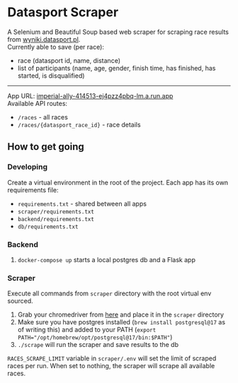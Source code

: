 # Datasport Scraper
A Selenium and Beautiful Soup based web scraper for scraping race results from [wyniki.datasport.pl](https://wyniki.datasport.pl).\
Currently able to save (per race):
- race (datasport id, name, distance)
- list of participants (name, age, gender, finish time, has finished, has started, is disqualified)

***

App URL: [imperial-ally-414513-ej4pzz4pbq-lm.a.run.app](https://imperial-ally-414513-ej4pzz4pbq-lm.a.run.app)\
Available API routes:
- `/races` - all races
- `/races/{datasport_race_id}` - race details


## How to get going

### Developing
Create a virtual environment in the root of the project. Each app has its own requirements file:
- `requirements.txt` - shared between all apps
- `scraper/requirements.txt`
- `backend/requirements.txt`
- `db/requirements.txt`

### Backend
1. `docker-compose up` starts a local postgres db and a Flask app

### Scraper
Execute all commands from `scraper` directory with the root virtual env sourced.

1. Grab your chromedriver from [here](https://googlechromelabs.github.io/chrome-for-testing) and place it in the `scraper` directory
2. Make sure you have postgres installed (`brew install postgresql@17` as of writing this) and added to your PATH (`export PATH="/opt/homebrew/opt/postgresql@17/bin:$PATH"`)
3. `./scrape` will run the scraper and save results to the db

`RACES_SCRAPE_LIMIT` variable in `scraper/.env` will set the limit of scraped races per run. When set to nothing, the scraper will scrape all available races.
